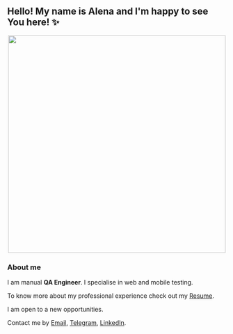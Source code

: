 ## Hello! My name is Alena and I'm happy to see You here! :sparkles: 

<div id="header" align="center">
  <img src="https://media.giphy.com/media/v1.Y2lkPTc5MGI3NjExY2c3dDRhd2Rxa3R1Ync4NWc5cnp5M25jbmVrdzhvOTZzY3AzYzU4dyZlcD12MV9pbnRlcm5hbF9naWZfYnlfaWQmY3Q9Zw/5r5J4JD9miis/giphy.gif" width="500"/>
</div>

### About me
I am manual **QA Engineer**. I specialise in web and mobile testing.

To know more about my professional experience check out my [Resume](https://drive.google.com/file/d/1o0UGJ8Y1TdLftkJn7deIs6JmDLrLwOMc/view).

I am open to a new opportunities.

Contact me by [Email](mailto:alenazavadzich@yahoo.com), [Telegram](https://t.me/alenazavadzich), [LinkedIn](https://www.linkedin.com/in/alena-zavadzich/).
